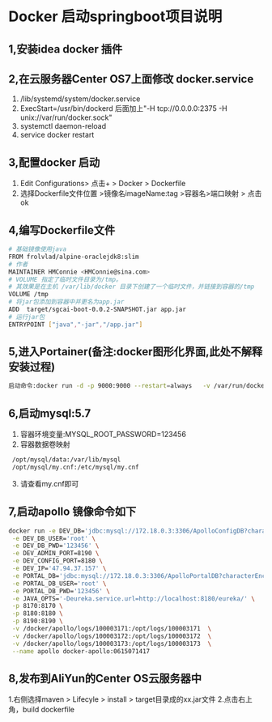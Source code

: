 # Docker 启动springboot项目说明
## 1,安装idea docker 插件 
## 2,在云服务器Center OS7上面修改 docker.service
  1. /lib/systemd/system/docker.service 
  2. ExecStart=/usr/bin/dockerd   后面加上"-H tcp://0.0.0.0:2375 -H unix://var/run/docker.sock" 
  3. systemctl daemon-reload 
  4. service docker restart 
## 3,配置docker 启动
  1. Edit Configurations> 点击+ > Docker > Dockerfile 
  2. 选择Dockerfile文件位置 >镜像名imageName:tag >容器名>端口映射 > 点击ok 
## 4,编写Dockerfile文件
  ```sh
  # 基础镜像使用java
  FROM frolvlad/alpine-oraclejdk8:slim
  # 作者
  MAINTAINER HMConnie <HMConnie@sina.com>
  # VOLUME 指定了临时文件目录为/tmp。
  # 其效果是在主机 /var/lib/docker 目录下创建了一个临时文件，并链接到容器的/tmp
  VOLUME /tmp
  # 将jar包添加到容器中并更名为app.jar
  ADD  target/sgcai-boot-0.0.2-SNAPSHOT.jar app.jar
  # 运行jar包
  ENTRYPOINT ["java","-jar","/app.jar"]
  ```
## 5,进入Portainer(备注:docker图形化界面,此处不解释安装过程)
   ```sh
  启动命令:docker run -d -p 9000:9000 --restart=always   -v /var/run/docker.sock:/var/run/docker.sock --name docker-portainer  registry.cn-beijing.aliyuncs.com/yanxj-88/portainer:latest 
   ```
## 6,启动mysql:5.7
  1. 容器环境变量:MYSQL_ROOT_PASSWORD=123456 
  2. 容器数据卷映射   
  ```sh
   /opt/mysql/data:/var/lib/mysql 
   /opt/mysql/my.cnf:/etc/mysql/my.cnf 
  ```
  3. 请查看my.cnf即可   
   
       
## 7,启动apollo 镜像命令如下
```sh
docker run -e DEV_DB='jdbc:mysql://172.18.0.3:3306/ApolloConfigDB?characterEncoding=utf8' \
 -e DEV_DB_USER='root' \
 -e DEV_DB_PWD='123456' \
 -e DEV_ADMIN_PORT=8190 \
 -e DEV_CONFIG_PORT=8180 \
 -e DEV_IP='47.94.37.157' \
 -e PORTAL_DB='jdbc:mysql://172.18.0.3:3306/ApolloPortalDB?characterEncoding=utf8' \
 -e PORTAL_DB_USER='root' \
 -e PORTAL_DB_PWD='123456' \
 -e JAVA_OPTS='-Deureka.service.url=http://localhost:8180/eureka/' \
 -p 8170:8170 \
 -p 8180:8180 \
 -p 8190:8190 \
 -v /docker/apollo/logs/100003171:/opt/logs/100003171  \
 -v /docker/apollo/logs/100003172:/opt/logs/100003172  \
 -v /docker/apollo/logs/100003173:/opt/logs/100003173  \
 --name apollo docker-apollo:0615071417
```

## 8,发布到AliYun的Center OS云服务器中
  1.右侧选择maven > Lifecyle > install > target目录成的xx.jar文件
  2.点击右上角，build dockerfile